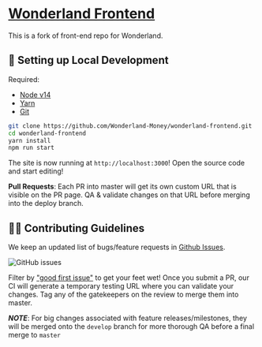 # [Wonderland Frontend](https://app.wonderland.money/)
This is a fork of front-end repo for Wonderland. 

##  🔧 Setting up Local Development

Required:
- [Node v14](https://nodejs.org/download/release/latest-v14.x/)  
- [Yarn](https://classic.yarnpkg.com/en/docs/install/)
- [Git](https://git-scm.com/downloads)


```bash
git clone https://github.com/Wonderland-Money/wonderland-frontend.git
cd wonderland-frontend
yarn install
npm run start
```

The site is now running at `http://localhost:3000`!
Open the source code and start editing!

**Pull Requests**:
Each PR into master will get its own custom URL that is visible on the PR page. QA & validate changes on that URL before merging into the deploy branch.

## 👏🏽 Contributing Guidelines

We keep an updated list of bugs/feature requests in [Github Issues](https://github.com/Wonderland-Money/wonderland-frontend/issues).


![GitHub issues](https://github.com/Wonderland-Money/wonderland-frontend/issues?style=flat-square)

Filter by ["good first issue"](https://github.com/Wonderland-Money/wonderland-frontend/issues?q=is%3Aopen+is%3Aissue+label%3A%22good+first+issue%22) to get your feet wet!
Once you submit a PR, our CI will generate a temporary testing URL where you can validate your changes. Tag any of the gatekeepers on the review to merge them into master.

*__NOTE__*: For big changes associated with feature releases/milestones, they will be merged onto the `develop` branch for more thorough QA before a final merge to `master`
